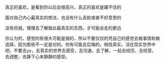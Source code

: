 真正的喜欢，是看到你以后会很高兴，真正的喜欢是藏不住的

面对自己内心最真实的想法，也没有什么丢脸或者不好意思的

没有将就，慢慢去了解彼此最真实的东西，才可能会走的更远

你认为的，感觉的有很大可能是错的，所以不要仅仅的凭自己的感觉去做事情和做选择，因为那些不一定是对的，你有可能会后悔的，相信真实，活在现实世界中吧，不要去yy，去真实的世界去感受，去沟通，去了解，一起去经历，去经营，去调整，去静下心来静静的感受。